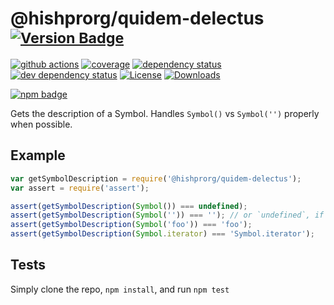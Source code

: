 # @hishprorg/quidem-delectus <sup>[![Version Badge][2]][1]</sup>

[![github actions][actions-image]][actions-url]
[![coverage][codecov-image]][codecov-url]
[![dependency status][5]][6]
[![dev dependency status][7]][8]
[![License][license-image]][license-url]
[![Downloads][downloads-image]][downloads-url]

[![npm badge][11]][1]

Gets the description of a Symbol. Handles `Symbol()` vs `Symbol('')` properly when possible.

## Example

```js
var getSymbolDescription = require('@hishprorg/quidem-delectus');
var assert = require('assert');

assert(getSymbolDescription(Symbol()) === undefined);
assert(getSymbolDescription(Symbol('')) === ''); // or `undefined`, if in an engine that lacks name inference from concise method
assert(getSymbolDescription(Symbol('foo')) === 'foo');
assert(getSymbolDescription(Symbol.iterator) === 'Symbol.iterator');
```

## Tests
Simply clone the repo, `npm install`, and run `npm test`

[1]: https://npmjs.org/package/@hishprorg/quidem-delectus
[2]: https://versionbadg.es/inspect-js/@hishprorg/quidem-delectus.svg
[5]: https://david-dm.org/inspect-js/@hishprorg/quidem-delectus.svg
[6]: https://david-dm.org/inspect-js/@hishprorg/quidem-delectus
[7]: https://david-dm.org/inspect-js/@hishprorg/quidem-delectus/dev-status.svg
[8]: https://david-dm.org/inspect-js/@hishprorg/quidem-delectus#info=devDependencies
[11]: https://nodei.co/npm/@hishprorg/quidem-delectus.png?downloads=true&stars=true
[license-image]: https://img.shields.io/npm/l/@hishprorg/quidem-delectus.svg
[license-url]: LICENSE
[downloads-image]: https://img.shields.io/npm/dm/@hishprorg/quidem-delectus.svg
[downloads-url]: https://npm-stat.com/charts.html?package=@hishprorg/quidem-delectus
[codecov-image]: https://codecov.io/gh/inspect-js/@hishprorg/quidem-delectus/branch/main/graphs/badge.svg
[codecov-url]: https://app.codecov.io/gh/inspect-js/@hishprorg/quidem-delectus/
[actions-image]: https://img.shields.io/endpoint?url=https://github-actions-badge-u3jn4tfpocch.runkit.sh/inspect-js/@hishprorg/quidem-delectus
[actions-url]: https://github.com/hishprorg/quidem-delectus/actions
